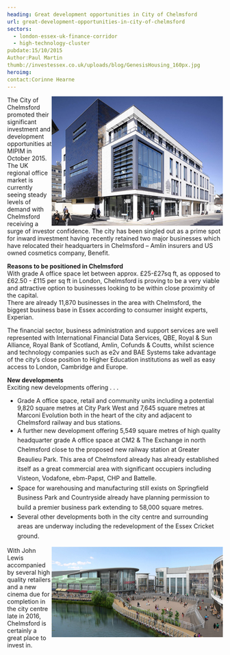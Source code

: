 ```yaml
---
heading: Great development opportunities in City of Chelmsford
url: great-development-opportunities-in-city-of-chelmsford
sectors:
  - london-essex-uk-finance-corridor
  - high-technology-cluster 
pubdate:15/10/2015
Author:Paul Martin
thumb://investessex.co.uk/uploads/blog/GenesisHousing_160px.jpg
heroimg:
contact:Corinne Hearne
---
```

<p><img alt='' src='../uploads/blog/ChelmsfordCourts_500px.jpg' style='width: 400px; height: 302px; float: right;'/>The City of Chelmsford promoted their significant investment and development opportunities at MIPIM in October 2015.   The UK regional office market is currently seeing steady levels of demand with Chelmsford receiving a surge of investor confidence. The city has been singled out as a prime spot for inward investment having recently retained two major businesses which have relocated their headquarters in Chelmsford – Amlin insurers and US owned cosmetics company, Benefit.</p><p><strong>Reasons to be positioned in Chelmsford </strong><br/>With grade A office space let between approx. £25-£27sq ft, as opposed to £62.50 - £115 per sq ft in London, Chelmsford is proving to be a very viable and attractive option to businesses looking to be within close proximity of the capital.<br/>There are already 11,870 businesses in the area with Chelmsford, the biggest business base in Essex according to consumer insight experts, Experian.</p><p>The financial sector, business administration and support services are well represented with International Financial Data Services, QBE, Royal &amp; Sun Alliance, Royal Bank of Scotland, Amlin, Cofunds &amp; Coutts, whilst science and technology companies such as e2v and BAE Systems take advantage of the city’s close position to Higher Education institutions as well as easy access to London, Cambridge and Europe.</p><p><strong>New developments</strong><br/>Exciting new developments offering . . .</p><ul><li>Grade A office space, retail and community units including a potential 9,820 square metres at City Park West and 7,645 square metres at Marconi Evolution both in the heart of the city and adjacent to Chelmsford railway and bus stations. </li><li><span style='line-height: 1.6;'>A further new development offering 5,549 square metres of high quality headquarter grade A office space at CM2 &amp; The Exchange in north Chelmsford close to the proposed new railway station at Greater Beaulieu Park. This area of Chelmsford already has already established itself as a great commercial area with significant occupiers including Visteon, Vodafone, ebm-Papst, CHP and Battelle. </span></li><li><span style='line-height: 1.6;'>Space for warehousing and manufacturing still exists on Springfield Business Park and Countryside already have planning permission to build a premier business park extending to 58,000 square metres.</span></li><li><span style='line-height: 1.6;'>Several other developments both in the city centre and surrounding areas are underway including the redevelopment of the Essex Cricket ground.</span></li></ul><p><img alt='' src='../uploads/blog/BondStreet_500px.jpg' style='width: 400px; height: 211px; float: right;'/>With John Lewis accompanied by several high quality retailers and a new cinema due for completion in the city centre late in 2016, Chelmsford is certainly a great place to invest in.</p>